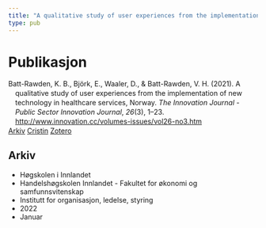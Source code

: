 ```yaml
---
title: "A qualitative study of user experiences from the implementation of new technology in healthcare services, Norway"
type: pub
---
```

<h1>Publikasjon</h1>
<article id="csl-bib-container-LUMQR4PP" class="csl-bib-container">
  <div class="csl-bib-body" style="line-height: 1.35; padding-left: 1em; text-indent:-1em;">
  <div class="csl-entry">Batt-Rawden, K. B., Bj&#xF6;rk, E., Waaler, D., &amp; Batt-Rawden, V. H. (2021). A qualitative study of user experiences from the implementation of new technology in healthcare services, Norway. <i>The Innovation Journal - Public Sector Innovation Journal</i>, <i>26</i>(3), 1&#x2013;23. <a href="http://www.innovation.cc/volumes-issues/vol26-no3.htm">http://www.innovation.cc/volumes-issues/vol26-no3.htm</a></div>
</div>
  <div class="csl-bib-buttons">
    <a href="#taxonomy-article-LUMQR4PP" class="csl-bib-button">Arkiv</a>
    <a href="https://app.cristin.no/results/show.jsf?id=1979300" alt="Cristin URL" class="csl-bib-button">Cristin</a>
    <a href="http://zotero.org/groups/5022929/items/LUMQR4PP" alt="Zotero URL" class="csl-bib-button">Zotero</a>
  </div>
  <div id="csl-bib-meta-container-LUMQR4PP"></div>
</article>
<div id="csl-bib-meta-LUMQR4PP" class="csl-bib-meta">
  <article id="taxonomy-article-LUMQR4PP" class="taxonomy-article">
    <h1>Arkiv</h1>
    <ul>
      <li>Høgskolen i Innlandet</li>
      <li>Handelshøgskolen Innlandet - Fakultet for økonomi og samfunnsvitenskap</li>
      <li>Institutt for organisasjon, ledelse, styring</li>
      <li>2022</li>
      <li>Januar</li>
    </ul>
  </article>
</div>
